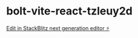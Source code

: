 # bolt-vite-react-tzleuy2d

[Edit in StackBlitz next generation editor ⚡️](https://stackblitz.com/~/github.com/juarejunjoseph/bolt-vite-react-tzleuy2d)
